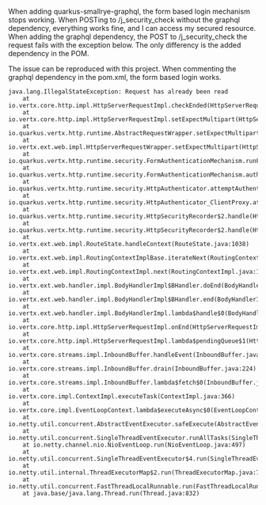 When adding quarkus-smallrye-graphql, the form based login mechanism stops working. When POSTing to /j_security_check without the graphql dependency, everything works fine, and I can access my secured resource. When adding the graphql dependency, the POST to /j_security_check the request fails with the exception below. The only differency is the added dependency in the POM.

The issue can be reproduced with this project. When commenting the graphql dependency in the pom.xml, the form based login works.


```
java.lang.IllegalStateException: Request has already been read
	at io.vertx.core.http.impl.HttpServerRequestImpl.checkEnded(HttpServerRequestImpl.java:593)
	at io.vertx.core.http.impl.HttpServerRequestImpl.setExpectMultipart(HttpServerRequestImpl.java:431)
	at io.quarkus.vertx.http.runtime.AbstractRequestWrapper.setExpectMultipart(AbstractRequestWrapper.java:193)
	at io.vertx.ext.web.impl.HttpServerRequestWrapper.setExpectMultipart(HttpServerRequestWrapper.java:286)
	at io.quarkus.vertx.http.runtime.security.FormAuthenticationMechanism.runFormAuth(FormAuthenticationMechanism.java:52)
	at io.quarkus.vertx.http.runtime.security.FormAuthenticationMechanism.authenticate(FormAuthenticationMechanism.java:163)
	at io.quarkus.vertx.http.runtime.security.HttpAuthenticator.attemptAuthentication(HttpAuthenticator.java:100)
	at io.quarkus.vertx.http.runtime.security.HttpAuthenticator_ClientProxy.attemptAuthentication(HttpAuthenticator_ClientProxy.zig:157)
	at io.quarkus.vertx.http.runtime.security.HttpSecurityRecorder$2.handle(HttpSecurityRecorder.java:101)
	at io.quarkus.vertx.http.runtime.security.HttpSecurityRecorder$2.handle(HttpSecurityRecorder.java:51)
	at io.vertx.ext.web.impl.RouteState.handleContext(RouteState.java:1038)
	at io.vertx.ext.web.impl.RoutingContextImplBase.iterateNext(RoutingContextImplBase.java:137)
	at io.vertx.ext.web.impl.RoutingContextImpl.next(RoutingContextImpl.java:132)
	at io.vertx.ext.web.handler.impl.BodyHandlerImpl$BHandler.doEnd(BodyHandlerImpl.java:296)
	at io.vertx.ext.web.handler.impl.BodyHandlerImpl$BHandler.end(BodyHandlerImpl.java:276)
	at io.vertx.ext.web.handler.impl.BodyHandlerImpl.lambda$handle$0(BodyHandlerImpl.java:87)
	at io.vertx.core.http.impl.HttpServerRequestImpl.onEnd(HttpServerRequestImpl.java:523)
	at io.vertx.core.http.impl.HttpServerRequestImpl.lambda$pendingQueue$1(HttpServerRequestImpl.java:117)
	at io.vertx.core.streams.impl.InboundBuffer.handleEvent(InboundBuffer.java:237)
	at io.vertx.core.streams.impl.InboundBuffer.drain(InboundBuffer.java:224)
	at io.vertx.core.streams.impl.InboundBuffer.lambda$fetch$0(InboundBuffer.java:277)
	at io.vertx.core.impl.ContextImpl.executeTask(ContextImpl.java:366)
	at io.vertx.core.impl.EventLoopContext.lambda$executeAsync$0(EventLoopContext.java:38)
	at io.netty.util.concurrent.AbstractEventExecutor.safeExecute(AbstractEventExecutor.java:164)
	at io.netty.util.concurrent.SingleThreadEventExecutor.runAllTasks(SingleThreadEventExecutor.java:472)
	at io.netty.channel.nio.NioEventLoop.run(NioEventLoop.java:497)
	at io.netty.util.concurrent.SingleThreadEventExecutor$4.run(SingleThreadEventExecutor.java:989)
	at io.netty.util.internal.ThreadExecutorMap$2.run(ThreadExecutorMap.java:74)
	at io.netty.util.concurrent.FastThreadLocalRunnable.run(FastThreadLocalRunnable.java:30)
	at java.base/java.lang.Thread.run(Thread.java:832)
```
